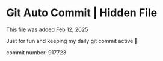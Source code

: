 # Git Auto Commit | Hidden File

This file was added Feb 12, 2025

Just for fun and keeping my daily git commit active 🤪

commit number: 917723
